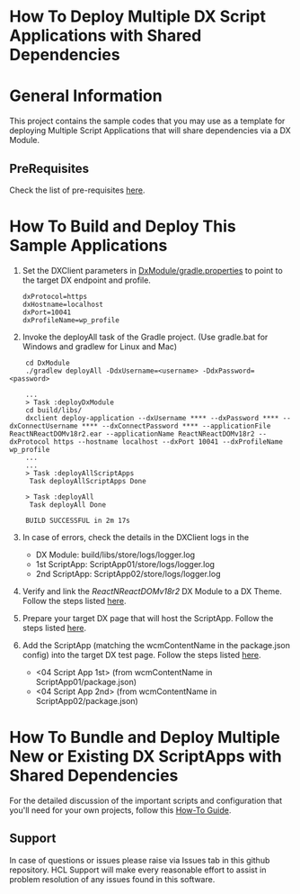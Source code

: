 # How To Deploy Multiple DX Script Applications with Shared Dependencies

# General Information
This project contains the sample codes that you may use as a template for deploying Multiple Script Applications that will share dependencies via a DX Module. 

## PreRequisites
Check the list of pre-requisites [here](https://opensource.hcltechsw.com/digital-experience/cf207/guide_me/tutorials/scriptapps/pre_requisites/).

#  How To Build and Deploy This Sample Applications
1. Set the DXClient parameters in [DxModule/gradle.properties](DxModule/gradle.properties) to point to the target DX endpoint and profile.
    ```
   dxProtocol=https
   dxHostname=localhost
   dxPort=10041
   dxProfileName=wp_profile
    ```

2. Invoke the deployAll task of the Gradle project. (Use gradle.bat for Windows and gradlew for Linux and Mac)
``` 
    cd DxModule
    ./gradlew deployAll -DdxUsername=<username> -DdxPassword=<password>
``` 
``` 
    ...
    > Task :deployDxModule
    cd build/libs/
    dxclient deploy-application --dxUsername **** --dxPassword **** --dxConnectUsername **** --dxConnectPassword **** --applicationFile ReactNReactDOMv18r2.ear --applicationName ReactNReactDOMv18r2 --dxProtocol https --hostname localhost --dxPort 10041 --dxProfileName wp_profile
    ...
    ...
    > Task :deployAllScriptApps
     Task deployAllScriptApps Done
    
    > Task :deployAll
     Task deployAll Done
    
    BUILD SUCCESSFUL in 2m 17s
```

3. In case of errors, check the details in the DXClient logs in the 
   - DX Module: build/libs/store/logs/logger.log
   - 1st ScriptApp: ScriptApp01/store/logs/logger.log
   - 2nd ScriptApp: ScriptApp02/store/logs/logger.log

4. Verify and link the _ReactNReactDOMv18r2_ DX Module to a DX Theme. Follow the steps listed [here](https://opensource.hcltechsw.com/digital-experience/cf207/guide_me/tutorials/scriptapps/common-setup/post-deployment/verify_link_module_to_theme/).

5. Prepare your target DX page that will host the ScriptApp. Follow the steps listed [here](https://opensource.hcltechsw.com/digital-experience/cf207/guide_me/tutorials/scriptapps/common-setup/post-deployment/prepare_dx_page/).

6. Add the ScriptApp (matching the wcmContentName in the package.json config) into the target DX test page. Follow the steps listed [here](https://opensource.hcltechsw.com/digital-experience/cf207/guide_me/tutorials/scriptapps/common-setup/post-deployment/add_scriptapp_to_page/).
   - <04 Script App 1st> (from wcmContentName in ScriptApp01/package.json)
   - <04 Script App 2nd> (from wcmContentName in ScriptApp02/package.json)

# How To Bundle and Deploy Multiple New or Existing DX ScriptApps with Shared Dependencies
For the detailed discussion of the important scripts and configuration that you'll need for your own projects, follow this [How-To Guide](https://opensource.hcltechsw.com/digital-experience/cf207/guide_me/tutorials/scriptapps/how_to/04_apps_sharing_dependencies/).

## Support

In case of questions or issues please raise via Issues tab in this github repository. HCL Support will make every reasonable effort to assist in problem resolution of any issues found in this software.
